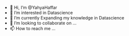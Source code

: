 - 👋 Hi, I’m @YahyaHaffar
- 👀 I’m interested in Datascience
- 🌱 I’m currently Expanding my knowledge in Datascience
- 💞️ I’m looking to collaborate on ...
- 📫 How to reach me ...

<!---
YahyaHaffar/YahyaHaffar is a ✨ special ✨ repository because its `README.md` (this file) appears on your GitHub profile.
You can click the Preview link to take a look at your changes.
--->
